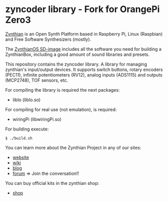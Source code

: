 # zyncoder library - Fork for OrangePi Zero3

[Zynthian](http://zynthian.org) is an Open Synth Platform based in Raspberry Pi, Linux (Raspbian) and Free Software Synthesizers (mostly).

The [ZynthianOS SD-image](https://os.zynthian.org/zynthianos-last-stable.zip) includes all the software you need for building a ZynthianBox, including a good amount of sound libraries and presets. 

This repository contains the zyncoder library. A library for managing zynthian's input/output devices. It supports  switch buttons, rotary encoders (PEC11), infinite potentiometers (RV12), analog inputs (ADS1115) and outputs (MCP2748), TOF sensors, etc. 

For compiling the library is required the next packages:

* liblo (liblo.so)

For compiling for real use (not emulation), is required:

* wiringPi (libwiringPi.so)

For building execute:
```
$ ./build.sh
```

You can learn more about the Zynthian Project in any of our sites: 

+ [website](https://zynthian.org)
+ [wiki](https://wiki.zynthian.org)
+ [blog](https://blog.zynthian.org)
+ [forum](https://discourse.zynthian.org) => Join the conversation!!

You can buy official kits in the zynthian shop:

+ [shop](https://shop.zynthian.org)
